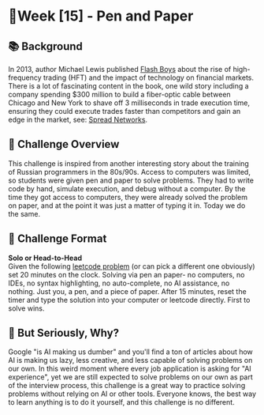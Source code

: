 # 📝Week [15] - Pen and Paper

## 📚 Background 
In 2013, author Michael Lewis published [Flash Boys](
https://www.amazon.com/Flash-Boys-Wall-Street-Revolt/dp/0393351599)
about the rise of high-frequency trading (HFT) and the impact of technology on financial markets. There is a lot of fascinating content in the book, one wild story including a company spending $300 million to build a fiber-optic cable between Chicago and New York to shave off 3 milliseconds in trade execution time, ensuring they could execute trades faster than competitors and gain an edge in the market, see: [Spread Networks](https://en.wikipedia.org/wiki/Spread_Networks). 

## 📝 Challenge Overview  
This challenge is inspired from another interesting story about the training of Russian programmers in the 80s/90s. Access to computers was limited, so students were given pen and paper to solve problems. They had to write code by hand, simulate execution, and debug without a computer. By the time they got access to computers, they were already solved the problem on paper, and at the point it was just a matter of typing it in. Today we do the same. 


## 🏁 Challenge Format  
**Solo or Head-to-Head**   
Given the following [leetcode problem](https://leetcode.com/problems/reorder-list/description) (or can pick a different one obviously) set 20 minutes on the clock. Solving via pen an paper- no computers, no IDEs, no syntax highlighting, no auto-complete, no AI assistance, no nothing. Just you, a pen, and a piece of paper. After 15 minutes, reset the timer and type the solution into your computer or leetcode directly. First to solve wins.


## 🤔 But Seriously, Why?
Google "is AI making us dumber" and you'll find a ton of articles about how AI is making us lazy, less creative, and less capable of solving problems on our own. In this weird moment where every job application is asking for "AI experience", yet we are still expected to solve problems on our own as part of the interview process, this challenge is a great way to practice solving problems without relying on AI or other tools. Everyone knows, the best way to learn anything is to do it yourself, and this challenge is no different.

